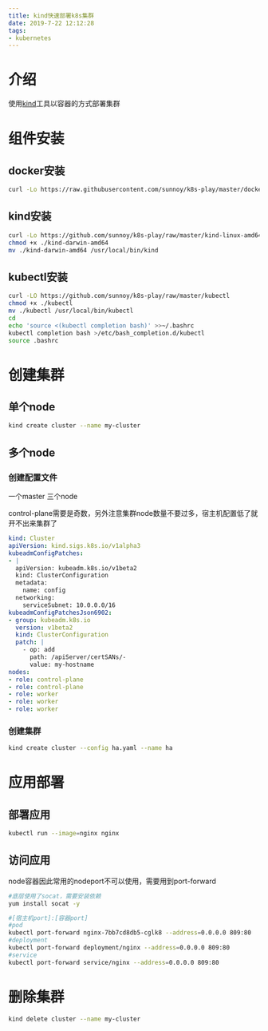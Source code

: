 ```yaml
---
title: kind快速部署k8s集群
date: 2019-7-22 12:12:28
tags:
- kubernetes
---
```


# 介绍

使用[kind](https://kind.sigs.k8s.io/docs/user/quick-start/)工具以容器的方式部署集群

<!--more-->


# 组件安装

## docker安装

```bash
curl -Lo https://raw.githubusercontent.com/sunnoy/k8s-play/master/docker-install.sh && bash docker-install.sh
```

## kind安装

```bash
curl -Lo https://github.com/sunnoy/k8s-play/raw/master/kind-linux-amd64
chmod +x ./kind-darwin-amd64
mv ./kind-darwin-amd64 /usr/local/bin/kind
```

## kubectl安装

```bash
curl -LO https://github.com/sunnoy/k8s-play/raw/master/kubectl
chmod +x ./kubectl
mv ./kubectl /usr/local/bin/kubectl
cd
echo 'source <(kubectl completion bash)' >>~/.bashrc
kubectl completion bash >/etc/bash_completion.d/kubectl
source .bashrc
```

# 创建集群

## 单个node

```bash
kind create cluster --name my-cluster
```

## 多个node

### 创建配置文件

一个master 三个node

control-plane需要是奇数，另外注意集群node数量不要过多，宿主机配置低了就开不出来集群了

```yaml
kind: Cluster
apiVersion: kind.sigs.k8s.io/v1alpha3
kubeadmConfigPatches:
- |
  apiVersion: kubeadm.k8s.io/v1beta2
  kind: ClusterConfiguration
  metadata:
    name: config
  networking:
    serviceSubnet: 10.0.0.0/16
kubeadmConfigPatchesJson6902:
- group: kubeadm.k8s.io
  version: v1beta2
  kind: ClusterConfiguration
  patch: |
    - op: add
      path: /apiServer/certSANs/-
      value: my-hostname
nodes:
- role: control-plane
- role: control-plane
- role: worker
- role: worker
- role: worker
```

### 创建集群

```bash
kind create cluster --config ha.yaml --name ha
```

# 应用部署

## 部署应用

```bash
kubectl run --image=nginx nginx
```

## 访问应用

node容器因此常用的nodeport不可以使用，需要用到port-forward

```bash
#底层使用了socat，需要安装依赖
yum install socat -y

#[宿主机port]:[容器port]
#pod
kubectl port-forward nginx-7bb7cd8db5-cglk8 --address=0.0.0.0 809:80
#deployment
kubectl port-forward deployment/nginx --address=0.0.0.0 809:80
#service
kubectl port-forward service/nginx --address=0.0.0.0 809:80
```

# 删除集群

```bash
kind delete cluster --name my-cluster
```

